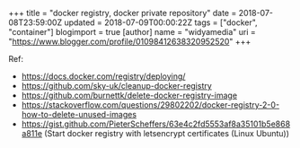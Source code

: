 +++
title = "docker registry, docker private repository"
date = 2018-07-08T23:59:00Z
updated = 2018-07-09T00:00:22Z
tags = ["docker", "container"]
blogimport = true 
[author]
	name = "widyamedia"
	uri = "https://www.blogger.com/profile/01098412638320952520"
+++

Ref:

* https://docs.docker.com/registry/deploying/
* https://github.com/sky-uk/cleanup-docker-registry
* https://github.com/burnettk/delete-docker-registry-image
* https://stackoverflow.com/questions/29802202/docker-registry-2-0-how-to-delete-unused-images
* https://gist.github.com/PieterScheffers/63e4c2fd5553af8a35101b5e868a811e (Start docker registry with letsencrypt certificates (Linux Ubuntu))
